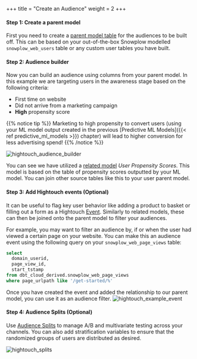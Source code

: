 +++
title = "Create an Audience"
weight = 2
+++

#### **Step 1:** Create a parent model

First you need to create a [parent model table](https://hightouch.com/docs/audiences/schema#the-parent-model-table) for the audiences to be built off. This can be based on your out-of-the-box Snowplow modelled `snowplow_web_users` table or any custom user tables you have built.

#### **Step 2:** Audience builder

Now you can build an audience using columns from your parent model. In this example we are targeting users in the awareness stage based on the following criteria:
* First time on website
* Did not arrive from a marketing campaign
* **High** propensity score

{{% notice tip %}}
Marketing to high propensity to convert users (using your ML model output created in the previous [Predictive ML Models]({{< ref predictive_ml_models >}}) chapter) will lead to higher conversion for less advertising spend!
{{% /notice %}}

![hightouch_audience_builder](../images/hightouch_audience_builder.png?width=30pc)

You can see we have utilized a [related model](https://hightouch.com/docs/audiences/schema#other-objects) *User Propensity Scores*. This model is based on the table of propensity scores outputted by your ML model. You can join other source tables like this to your user parent model.

#### **Step 3:** Add Hightouch events (Optional)
It can be useful to flag key user behavior like adding a product to basket or filling out a form as a Hightouch [Event](https://hightouch.com/docs/audiences/schema#events). Similarly to related models, these can then be joined onto the parent model to filter your audiences.

For example, you may want to filter an audience by, if or when the user had viewed a certain page on your website. You can make this an audience event using the following query on your `snowplow_web_page_views` table:

```sql
select 
  domain_userid,
  page_view_id,
  start_tstamp
from dbt_cloud_derived.snowplow_web_page_views
where page_urlpath like '/get-started/%'
```
Once you have created the event and added the relationship to our parent model, you can use it as an audience filter.
![hightouch_example_event](../images/hightouch_example_event.png?width=30pc)

#### **Step 4:** Audience Splits (Optional)

Use [Audience Splits](https://hightouch.com/blog/audience-splits) to manage A/B and  multivariate testing across your channels. You can also add stratification variables to ensure that the randomized groups of users are distributed as desired. 

![hightouch_splits](../images/hightouch_splits.png?width=40pc)
